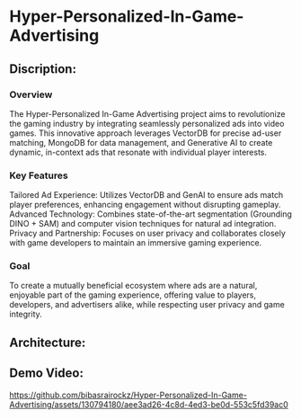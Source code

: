 # Hyper-Personalized-In-Game-Advertising
## Discription:  
### Overview  
The Hyper-Personalized In-Game Advertising project aims to revolutionize the gaming industry by integrating seamlessly personalized ads into video games. This innovative approach leverages VectorDB for precise ad-user matching, MongoDB for data management, and Generative AI to create dynamic, in-context ads that resonate with individual player interests.  

### Key Features  
Tailored Ad Experience: Utilizes VectorDB and GenAI to ensure ads match player preferences, enhancing engagement without disrupting gameplay.  
Advanced Technology: Combines state-of-the-art segmentation (Grounding DINO + SAM) and computer vision techniques for natural ad integration.  
Privacy and Partnership: Focuses on user privacy and collaborates closely with game developers to maintain an immersive gaming experience.      

### Goal   
To create a mutually beneficial ecosystem where ads are a natural, enjoyable part of the gaming experience, offering value to players, developers, and advertisers alike, while respecting user privacy and game integrity.  
  
## Architecture:  
  
## Demo Video:  
https://github.com/bibasrairockz/Hyper-Personalized-In-Game-Advertising/assets/130794180/aee3ad26-4c8d-4ed3-be0d-553c5fd39ac0

